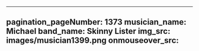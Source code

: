 ------
pagination_pageNumber: 1373
musician_name: Michael
band_name: Skinny Lister
img_src: images/musician1399.png
onmouseover_src: 
------